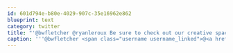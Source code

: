```yaml
---
id: 601d794e-b80e-4029-907c-35e16962e862
blueprint: text
category: twitter
title: "'@bwfletcher @ryanleroux Be sure to check out our creative space next time your'e  around @Oric_Kelowna.   cheers!"
caption: '''@bwfletcher <span class="username username_linked">@<a href="https://twitter.com/ryanleroux" title="Ryan Le Roux">ryanleroux</a></span> Be sure to check out our creative space next time your''e  around @Oric_Kelowna.   cheers!'
---
```

